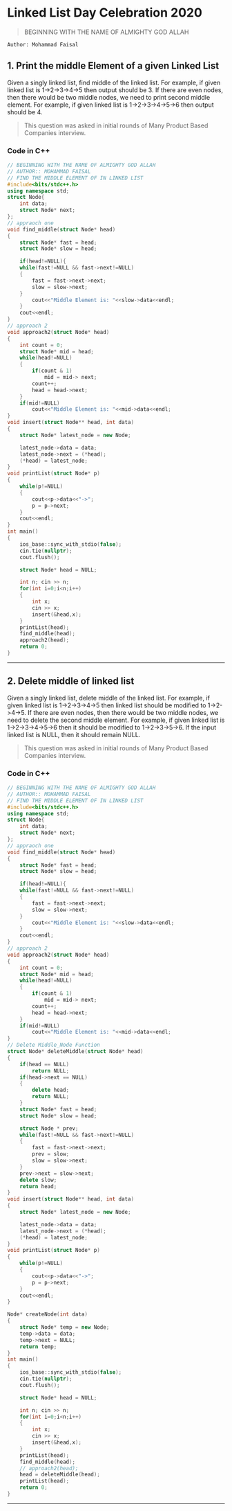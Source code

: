 # Linked List Day Celebration 2020
> BEGINNING WITH THE NAME OF ALMIGHTY GOD ALLAH

`Author: Mohammad Faisal`

## 1. Print the middle Element of a given Linked List

Given a singly linked list, find middle of the linked list.
For example, if given linked list is 1->2->3->4->5 then output should be 3.
If there are even nodes, then there would be two middle nodes, we need to print second middle element. 
For example, if given linked list is 1->2->3->4->5->6 then output should be 4.

> This question was asked in initial rounds of Many Product Based Companies interview.

### Code in C++
```C++
// BEGINNING WITH THE NAME OF ALMIGHTY GOD ALLAH
// AUTHOR:: MOHAMMAD FAISAL
// FIND THE MIDDLE ELEMENT OF IN LINKED LIST
#include<bits/stdc++.h>
using namespace std;
struct Node{
    int data;
    struct Node* next;
};
// appraoch one
void find_middle(struct Node* head)
{
    struct Node* fast = head;
    struct Node* slow = head;

    if(head!=NULL){
    while(fast!=NULL && fast->next!=NULL)
    {
        fast = fast->next->next;
        slow = slow->next;
    }
        cout<<"Middle Element is: "<<slow->data<<endl;
    }
    cout<<endl;
}
// approach 2
void approach2(struct Node* head)
{
    int count = 0;
    struct Node* mid = head;
    while(head!=NULL)
    {
        if(count & 1)
            mid = mid-> next;
        count++;
        head = head->next;
    }
    if(mid!=NULL)
        cout<<"Middle Element is: "<<mid->data<<endl;
}
void insert(struct Node** head, int data)
{
    struct Node* latest_node = new Node;

    latest_node->data = data;
    latest_node->next = (*head);
    (*head) = latest_node;
}
void printList(struct Node* p)
{
    while(p!=NULL)
    {
        cout<<p->data<<"->";
        p = p->next;
    }
    cout<<endl;
}
int main()
{
    ios_base::sync_with_stdio(false);
    cin.tie(nullptr);
    cout.flush();

    struct Node* head = NULL;

    int n; cin >> n;
    for(int i=0;i<n;i++)
    {
        int x;
        cin >> x;
        insert(&head,x);
    }
    printList(head);
    find_middle(head);
    approach2(head);
    return 0;
}

```
---

## 2. Delete middle of linked list

Given a singly linked list, delete middle of the linked list. For example, if given linked list is 1->2->3->4->5 then linked list should be modified to 1->2->4->5.
If there are even nodes, then there would be two middle nodes, we need to delete the second middle element. For example, if given linked list is 1->2->3->4->5->6 then it should be modified to 1->2->3->5->6.
If the input linked list is NULL, then it should remain NULL.

> This question was asked in initial rounds of Many Product Based Companies interview.

### Code in C++
```C++
// BEGINNING WITH THE NAME OF ALMIGHTY GOD ALLAH
// AUTHOR:: MOHAMMAD FAISAL
// FIND THE MIDDLE ELEMENT OF IN LINKED LIST
#include<bits/stdc++.h>
using namespace std;
struct Node{
    int data;
    struct Node* next;
};
// appraoch one
void find_middle(struct Node* head)
{
    struct Node* fast = head;
    struct Node* slow = head;

    if(head!=NULL){
    while(fast!=NULL && fast->next!=NULL)
    {
        fast = fast->next->next;
        slow = slow->next;
    }
        cout<<"Middle Element is: "<<slow->data<<endl;
    }
    cout<<endl;
}
// approach 2
void approach2(struct Node* head)
{
    int count = 0;
    struct Node* mid = head;
    while(head!=NULL)
    {
        if(count & 1)
            mid = mid-> next;
        count++;
        head = head->next;
    }
    if(mid!=NULL)
        cout<<"Middle Element is: "<<mid->data<<endl;
}
// Delete Middle_Node Function 
struct Node* deleteMiddle(struct Node* head)
{
    if(head == NULL)
        return NULL;
    if(head->next == NULL)
    {
        delete head;
        return NULL;
    }
    struct Node* fast = head;
    struct Node* slow = head;

    struct Node * prev;
    while(fast!=NULL && fast->next!=NULL)
    {
        fast = fast->next->next;
        prev = slow;
        slow = slow->next;
    }
    prev->next = slow->next;
    delete slow;
    return head;
}
void insert(struct Node** head, int data)
{
    struct Node* latest_node = new Node;

    latest_node->data = data;
    latest_node->next = (*head);
    (*head) = latest_node;
}
void printList(struct Node* p)
{
    while(p!=NULL)
    {
        cout<<p->data<<"->";
        p = p->next;
    }
    cout<<endl;
}

Node* createNode(int data)
{
    struct Node* temp = new Node;
    temp->data = data;
    temp->next = NULL;
    return temp;
}
int main()
{
    ios_base::sync_with_stdio(false);
    cin.tie(nullptr);
    cout.flush();

    struct Node* head = NULL;

    int n; cin >> n;
    for(int i=0;i<n;i++)
    {
        int x;
        cin >> x;
        insert(&head,x);
    }
    printList(head);
    find_middle(head);
    // approach2(head);
    head = deleteMiddle(head);
    printList(head);
    return 0;
}
```
---

